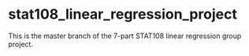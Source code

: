 # stat108_linear_regression_project
This is the master branch of the 7-part STAT108 linear regression group project. 
